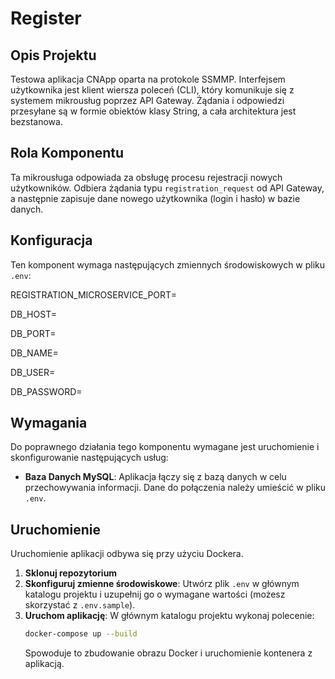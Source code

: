 # Register

## Opis Projektu

Testowa aplikacja CNApp oparta na protokole SSMMP. Interfejsem użytkownika jest klient wiersza poleceń (CLI), który komunikuje się z systemem mikrousług poprzez API Gateway. Żądania i odpowiedzi przesyłane są w formie obiektów klasy String, a cała architektura jest bezstanowa.

## Rola Komponentu

Ta mikrousługa odpowiada za obsługę procesu rejestracji nowych użytkowników. Odbiera żądania typu `registration_request` od API Gateway, a następnie zapisuje dane nowego użytkownika (login i hasło) w bazie danych.

## Konfiguracja

Ten komponent wymaga następujących zmiennych środowiskowych w pliku `.env`:

REGISTRATION_MICROSERVICE_PORT=

DB_HOST=

DB_PORT=

DB_NAME=

DB_USER=

DB_PASSWORD=

## Wymagania

Do poprawnego działania tego komponentu wymagane jest uruchomienie i skonfigurowanie następujących usług:

* **Baza Danych MySQL**: Aplikacja łączy się z bazą danych w celu przechowywania informacji. Dane do połączenia należy umieścić w pliku `.env`.

## Uruchomienie

Uruchomienie aplikacji odbywa się przy użyciu Dockera.

1.  **Sklonuj repozytorium**
2.  **Skonfiguruj zmienne środowiskowe**: Utwórz plik `.env` w głównym katalogu projektu i uzupełnij go o wymagane wartości (możesz skorzystać z `.env.sample`).
3.  **Uruchom aplikację**: W głównym katalogu projektu wykonaj polecenie:
    ```bash
    docker-compose up --build
    ```
    Spowoduje to zbudowanie obrazu Docker i uruchomienie kontenera z aplikacją.